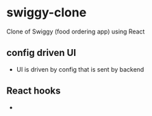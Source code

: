 # swiggy-clone

Clone of Swiggy (food ordering app) using React

## config driven UI

- UI is driven by config that is sent by backend

## React hooks

-
